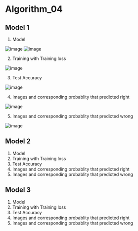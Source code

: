 # Algorithm_04

## Model 1
1. Model

![image](https://user-images.githubusercontent.com/77092257/172653801-4891d59d-eb0c-43d3-b7dd-d3f8584c5d05.png)
![image](https://user-images.githubusercontent.com/77092257/172653829-7309941a-3f16-4b72-898c-b859d0073deb.png)

2. Training with Training loss

![image](https://user-images.githubusercontent.com/77092257/172653968-cec1f433-ca5a-4950-96e1-57ee7222b8c4.png)

3. Test Accuracy

![image](https://user-images.githubusercontent.com/77092257/172654040-868a4320-dc0a-4c38-ae15-692c857ce311.png)

4. Images and corresponding probablity that predicted right

![image](https://user-images.githubusercontent.com/77092257/172654130-f9a8a520-c4a1-42ed-a97a-563e82c88f73.png)

5. Images and corresponding probablity that predicted wrong

![image](https://user-images.githubusercontent.com/77092257/172654223-8359f04e-e5e5-456e-9086-9e4e647bf2cb.png)


## Model 2
1. Model
2. Training with Training loss
3. Test Accuracy
4. Images and corresponding probablity that predicted right
5. Images and corresponding probablity that predicted wrong



## Model 3
1. Model
2. Training with Training loss
3. Test Accuracy
4. Images and corresponding probablity that predicted right
5. Images and corresponding probablity that predicted wrong

